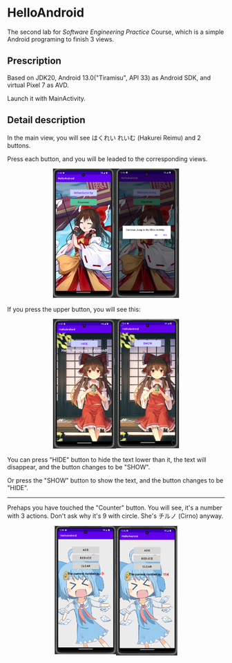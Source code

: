 # HelloAndroid
The second lab for *Software Engineering Practice* Course, which is a simple Android programing to finish 3 views.

## Prescription
Based on JDK20, Android 13.0("Tiramisu", API 33) as Android SDK, and virtual Pixel 7 as AVD.

Launch it with MainActivity.

## Detail description
In the main view, you will see はくれい れいむ (Hakurei Reimu) and 2 buttons.

Press each button, and you will be leaded to the corresponding views.

<div align="center">
  <img src="https://github.com/sorryIMessedup/HelloAndroid/blob/master/data/screenshot_main.png" height="300px">
</div>

If you press the upper button, you will see this:

<div align="center">
  <img src="https://github.com/sorryIMessedup/HelloAndroid/blob/master/data/screenshot_other.png" height="300px">
</div>

You can press "HIDE" button to hide the text lower than it, the text will disappear, and the button changes to be "SHOW".

Or press the "SHOW" button to show the text, and the button changes to be "HIDE".

---


Prehaps you have touched the "Counter" button. You will see, it's a number with 3 actions.
Don't ask why it's 9 with circle. She's チルノ (Cirno) anyway.

<div align="center">
  <img src="https://github.com/sorryIMessedup/HelloAndroid/blob/master/data/screenshot_counter.png" height="300px">
</div>

